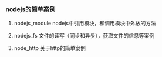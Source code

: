 ### nodejs的简单案例

1. nodejs_module
	nodejs中引用模块，和调用模块中外放的方法

2. nodejs_fs
	文件的读写（同步和异步），获取文件的信息等案例

3. node_http
	关于http的简单案例